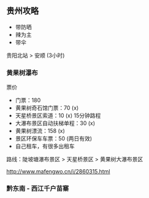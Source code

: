 
## 贵州攻略

- 带防晒
- 辣为主
- 带伞

贵阳北站 > 安顺 (3小时)

### 黄果树瀑布

票价
- 门票：180
- 黄果树奇石馆门票：70 (x)
- 天星桥景区索道：10 (x) 15分钟路程
- 大瀑布景区自动扶梯单程：30 (x)
- 黄果树漂流：158 (x)
- 景区环保车车票：50 (两日有效)
- 自己租车，有很多出租车

路线：陡坡塘瀑布景区 > 天星桥景区 > 黄果树大瀑布景区

http://www.mafengwo.cn/i/2860315.html


### 黔东南 - 西江千户苗寨

